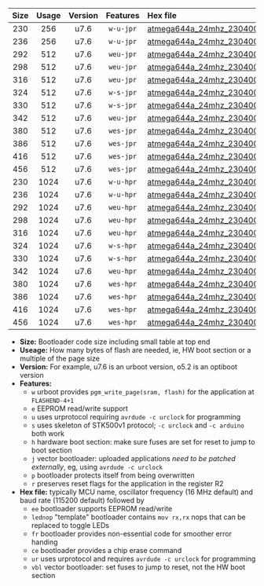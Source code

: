 |Size|Usage|Version|Features|Hex file|
|:-:|:-:|:-:|:-:|:--|
|230|256|u7.6|`w-u-jpr`|[atmega644a_24mhz_230400bps_ur_vbl.hex](https://raw.githubusercontent.com/stefanrueger/urboot/main//atmega644a_24mhz_230400bps_ur_vbl.hex)|
|236|256|u7.6|`w-u-jpr`|[atmega644a_24mhz_230400bps_lednop_ur_vbl.hex](https://raw.githubusercontent.com/stefanrueger/urboot/main//atmega644a_24mhz_230400bps_lednop_ur_vbl.hex)|
|292|512|u7.6|`weu-jpr`|[atmega644a_24mhz_230400bps_ee_ur_vbl.hex](https://raw.githubusercontent.com/stefanrueger/urboot/main//atmega644a_24mhz_230400bps_ee_ur_vbl.hex)|
|298|512|u7.6|`weu-jpr`|[atmega644a_24mhz_230400bps_ee_lednop_ur_vbl.hex](https://raw.githubusercontent.com/stefanrueger/urboot/main//atmega644a_24mhz_230400bps_ee_lednop_ur_vbl.hex)|
|316|512|u7.6|`weu-jpr`|[atmega644a_24mhz_230400bps_ee_lednop_fr_ur_vbl.hex](https://raw.githubusercontent.com/stefanrueger/urboot/main//atmega644a_24mhz_230400bps_ee_lednop_fr_ur_vbl.hex)|
|324|512|u7.6|`w-s-jpr`|[atmega644a_24mhz_230400bps_vbl.hex](https://raw.githubusercontent.com/stefanrueger/urboot/main//atmega644a_24mhz_230400bps_vbl.hex)|
|330|512|u7.6|`w-s-jpr`|[atmega644a_24mhz_230400bps_lednop_vbl.hex](https://raw.githubusercontent.com/stefanrueger/urboot/main//atmega644a_24mhz_230400bps_lednop_vbl.hex)|
|342|512|u7.6|`weu-jpr`|[atmega644a_24mhz_230400bps_ee_lednop_fr_ce_ur_vbl.hex](https://raw.githubusercontent.com/stefanrueger/urboot/main//atmega644a_24mhz_230400bps_ee_lednop_fr_ce_ur_vbl.hex)|
|380|512|u7.6|`wes-jpr`|[atmega644a_24mhz_230400bps_ee_vbl.hex](https://raw.githubusercontent.com/stefanrueger/urboot/main//atmega644a_24mhz_230400bps_ee_vbl.hex)|
|386|512|u7.6|`wes-jpr`|[atmega644a_24mhz_230400bps_ee_lednop_vbl.hex](https://raw.githubusercontent.com/stefanrueger/urboot/main//atmega644a_24mhz_230400bps_ee_lednop_vbl.hex)|
|416|512|u7.6|`wes-jpr`|[atmega644a_24mhz_230400bps_ee_lednop_fr_vbl.hex](https://raw.githubusercontent.com/stefanrueger/urboot/main//atmega644a_24mhz_230400bps_ee_lednop_fr_vbl.hex)|
|456|512|u7.6|`wes-jpr`|[atmega644a_24mhz_230400bps_ee_lednop_fr_ce_vbl.hex](https://raw.githubusercontent.com/stefanrueger/urboot/main//atmega644a_24mhz_230400bps_ee_lednop_fr_ce_vbl.hex)|
|230|1024|u7.6|`w-u-hpr`|[atmega644a_24mhz_230400bps_ur.hex](https://raw.githubusercontent.com/stefanrueger/urboot/main//atmega644a_24mhz_230400bps_ur.hex)|
|236|1024|u7.6|`w-u-hpr`|[atmega644a_24mhz_230400bps_lednop_ur.hex](https://raw.githubusercontent.com/stefanrueger/urboot/main//atmega644a_24mhz_230400bps_lednop_ur.hex)|
|292|1024|u7.6|`weu-hpr`|[atmega644a_24mhz_230400bps_ee_ur.hex](https://raw.githubusercontent.com/stefanrueger/urboot/main//atmega644a_24mhz_230400bps_ee_ur.hex)|
|298|1024|u7.6|`weu-hpr`|[atmega644a_24mhz_230400bps_ee_lednop_ur.hex](https://raw.githubusercontent.com/stefanrueger/urboot/main//atmega644a_24mhz_230400bps_ee_lednop_ur.hex)|
|316|1024|u7.6|`weu-hpr`|[atmega644a_24mhz_230400bps_ee_lednop_fr_ur.hex](https://raw.githubusercontent.com/stefanrueger/urboot/main//atmega644a_24mhz_230400bps_ee_lednop_fr_ur.hex)|
|324|1024|u7.6|`w-s-hpr`|[atmega644a_24mhz_230400bps.hex](https://raw.githubusercontent.com/stefanrueger/urboot/main//atmega644a_24mhz_230400bps.hex)|
|330|1024|u7.6|`w-s-hpr`|[atmega644a_24mhz_230400bps_lednop.hex](https://raw.githubusercontent.com/stefanrueger/urboot/main//atmega644a_24mhz_230400bps_lednop.hex)|
|342|1024|u7.6|`weu-hpr`|[atmega644a_24mhz_230400bps_ee_lednop_fr_ce_ur.hex](https://raw.githubusercontent.com/stefanrueger/urboot/main//atmega644a_24mhz_230400bps_ee_lednop_fr_ce_ur.hex)|
|380|1024|u7.6|`wes-hpr`|[atmega644a_24mhz_230400bps_ee.hex](https://raw.githubusercontent.com/stefanrueger/urboot/main//atmega644a_24mhz_230400bps_ee.hex)|
|386|1024|u7.6|`wes-hpr`|[atmega644a_24mhz_230400bps_ee_lednop.hex](https://raw.githubusercontent.com/stefanrueger/urboot/main//atmega644a_24mhz_230400bps_ee_lednop.hex)|
|416|1024|u7.6|`wes-hpr`|[atmega644a_24mhz_230400bps_ee_lednop_fr.hex](https://raw.githubusercontent.com/stefanrueger/urboot/main//atmega644a_24mhz_230400bps_ee_lednop_fr.hex)|
|456|1024|u7.6|`wes-hpr`|[atmega644a_24mhz_230400bps_ee_lednop_fr_ce.hex](https://raw.githubusercontent.com/stefanrueger/urboot/main//atmega644a_24mhz_230400bps_ee_lednop_fr_ce.hex)|

- **Size:** Bootloader code size including small table at top end
- **Useage:** How many bytes of flash are needed, ie, HW boot section or a multiple of the page size
- **Version:** For example, u7.6 is an urboot version, o5.2 is an optiboot version
- **Features:**
  + `w` urboot provides `pgm_write_page(sram, flash)` for the application at `FLASHEND-4+1`
  + `e` EEPROM read/write support
  + `u` uses urprotocol requiring `avrdude -c urclock` for programming
  + `s` uses skeleton of STK500v1 protocol; `-c urclock` and `-c arduino` both work
  + `h` hardware boot section: make sure fuses are set for reset to jump to boot section
  + `j` vector bootloader: uploaded applications *need to be patched externally*, eg, using `avrdude -c urclock`
  + `p` bootloader protects itself from being overwritten
  + `r` preserves reset flags for the application in the register R2
- **Hex file:** typically MCU name, oscillator frequency (16 MHz default) and baud rate (115200 default) followed by
  + `ee` bootloader supports EEPROM read/write
  + `lednop` "template" bootloader contains `mov rx,rx` nops that can be replaced to toggle LEDs
  + `fr` bootloader provides non-essential code for smoother error handing
  + `ce` bootloader provides a chip erase command
  + `ur` uses urprotocol and requires `avrdude -c urclock` for programming
  + `vbl` vector bootloader: set fuses to jump to reset, not the HW boot section
